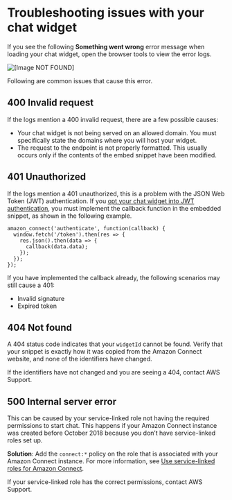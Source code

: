 # Troubleshooting issues with your chat widget<a name="troubleshoot-chatwidget"></a>

If you see the following **Something went wrong** error message when loading your chat widget, open the browser tools to view the error logs\. 

![\[Image NOT FOUND\]](http://docs.aws.amazon.com/connect/latest/adminguide/images/chatwidget-error-message.png)

Following are common issues that cause this error\.

## 400 Invalid request<a name="400-invalid-request"></a>

If the logs mention a 400 invalid request, there are a few possible causes:
+ Your chat widget is not being served on an allowed domain\. You must specifically state the domains where you will host your widget\.
+ The request to the endpoint is not properly formatted\. This usually occurs only if the contents of the embed snippet have been modified\.

## 401 Unauthorized<a name="401-unauthorized"></a>

If the logs mention a 401 unauthorized, this is a problem with the JSON Web Token \(JWT\) authentication\. If you [opt your chat widget into JWT authentication](add-chat-to-website.md#confirm-and-copy-chat-widget-script), you must implement the callback function in the embedded snippet, as shown in the following example\.

```
amazon_connect('authenticate', function(callback) {
  window.fetch('/token').then(res => {
    res.json().then(data => {
      callback(data.data);
    });
  });
});
```

If you have implemented the callback already, the following scenarios may still cause a 401:
+ Invalid signature
+ Expired token

## 404 Not found<a name="404-not-found"></a>

A 404 status code indicates that your `widgetId` cannot be found\. Verify that your snippet is exactly how it was copied from the Amazon Connect website, and none of the identifiers have changed\.

If the identifiers have not changed and you are seeing a 404, contact AWS Support\. 

## 500 Internal server error<a name="500-internalservererror-chatwidget"></a>

This can be caused by your service\-linked role not having the required permissions to start chat\. This happens if your Amazon Connect instance was created before October 2018 because you don’t have service\-linked roles set up\.

**Solution**: Add the `connect:*` policy on the role that is associated with your Amazon Connect instance\. For more information, see [Use service\-linked roles for Amazon Connect](connect-slr.md)\.

If your service\-linked role has the correct permissions, contact AWS Support\.